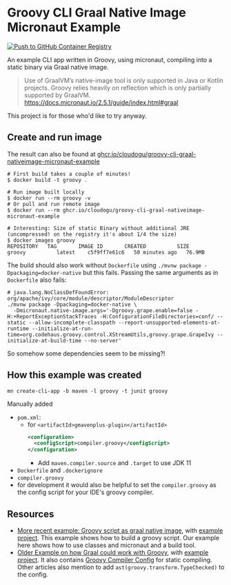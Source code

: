 # Groovy CLI Graal Native Image Micronaut Example
[![Push to GitHub Container Registry](https://github.com/cloudogu/groovy-cli-graal-nativeimage-micronaut-example/actions/workflows/push-ghcr.yaml/badge.svg?branch=main)](https://github.com/cloudogu/groovy-cli-graal-nativeimage-micronaut-example/actions/workflows/push-ghcr.yaml)

An example CLI app written in Groovy, using micronaut, compiling into a static binary via Graal native image.

> Use of GraalVM’s native-image tool is only supported in Java or Kotlin projects. Groovy relies heavily on reflection which is only partially supported by GraalVM.  
https://docs.micronaut.io/2.5.1/guide/index.html#graal

This project is for those who'd like to try anyway.

## Create and run image

The result can also be found at [ghcr.io/cloudogu/groovy-cli-graal-nativeimage-micronaut-example](https://ghcr.io/cloudogu/groovy-cli-graal-nativeimage-micronaut-example)

```shell
# First build takes a couple of minutes!
$ docker build -t groovy .

# Run image built locally
$ docker run --rm groovy -v
# Or pull and run remote image
$ docker run --rm ghcr.io/cloudogu/groovy-cli-graal-nativeimage-micronaut-example

# Interesting: Size of static Binary without additional JRE (uncompressed! on the registry it's about 1/4 the size)
$ docker images groovy
REPOSITORY   TAG       IMAGE ID       CREATED          SIZE
groovy          latest    c5f9ff7e61c6   50 minutes ago   76.9MB
```

The build should also work without `Dockerfile` using `./mvnw package -Dpackaging=docker-native` but this fails.
Passing the same arguments as in `Dockerfile` also fails: 

```shell
# java.lang.NoClassDefFoundError: org/apache/ivy/core/module/descriptor/ModuleDescriptor
./mvnw package -Dpackaging=docker-native \
  -Dmicronaut.native-image.args='-Dgroovy.grape.enable=false -H:+ReportExceptionStackTraces -H:ConfigurationFileDirectories=conf/ --static --allow-incomplete-classpath --report-unsupported-elements-at-runtime --initialize-at-run-time=org.codehaus.groovy.control.XStreamUtils,groovy.grape.GrapeIvy --initialize-at-build-time --no-server'
```
So somehow some dependencies seem to be missing?!

## How this example was created

```
mn create-cli-app -b maven -l groovy -t junit groovy 
```

Manually added

* `pom.xml`: 
  * for `<artifactId>gmavenplus-plugin</artifactId>`
    ```xml
    <configuration>
      <configScript>compiler.groovy</configScript>
    </configuration>
    ```
    * Add `maven.compiler.source` and `.target` to use JDK 11 
* `Dockerfile` and `.dockerignore`
* `compiler.groovy`
* for development it would also be helpful to set the `compiler.groovy` as the config script for your IDE's groovy compiler.

## Resources

* [More recent example: Groovy script as graal native image](https://dev.to/wololock/groovy-script-startup-time-from-2-1s-to-0-013s-with-graalvm-1p34), with [example project](https://github.com/wololock/gttp).
  This example shows how to build a groovy script. Our example here shows how to use classes and micronaut and a build tool.
* [Older Example on how Graal could work with Groovy](https://e.printstacktrace.blog/graalvm-and-groovy-how-to-start/), with [example project](https://github.com/wololock/graalvm-groovy-examples). 
  It also contains [Groovy Compiler Config](https://github.com/wololock/graalvm-groovy-examples/blob/master/hello-world/conf/compiler.groovy) for static compiling. Other articles also mention to add `ast(groovy.transform.TypeChecked)` to the config.